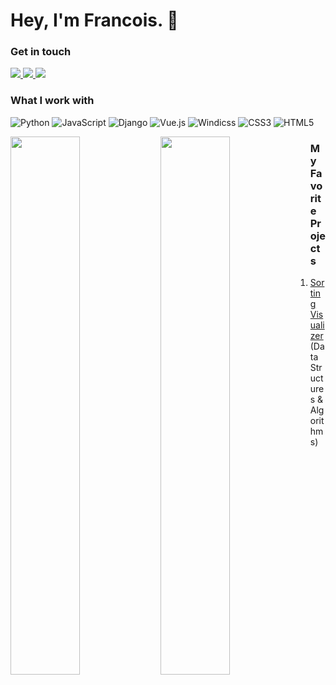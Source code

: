 # Hey, I'm Francois. :wave:

### Get in touch
<a href="mailto:Fpaul1274@gmail.com"> 
  <img src="https://img.shields.io/badge/Gmail-D14836?style=for-the-badge&logo=gmail&logoColor=white" >
</a>
<a href="https://www.linkedin.com/in/francoispaulsen/"> 
  <img src="https://img.shields.io/badge/linkedin-%230077B5.svg?style=for-the-badge&logo=linkedin&logoColor=white" >
</a>
<a href="https://francois-paulsen.netlify.app/" >
  <img src="https://img.shields.io/badge/Portfolio-%23000000.svg?style=for-the-badge&logo=firefox&logoColor=#FF7139" />
</a>


### What I work with
![Python](https://img.shields.io/badge/python-3670A0?style=for-the-badge&logo=python&logoColor=ffdd54)
![JavaScript](https://img.shields.io/badge/javascript-%23323330.svg?style=for-the-badge&logo=javascript&logoColor=%23F7DF1E)
![Django](https://img.shields.io/badge/django-%23092E20.svg?style=for-the-badge&logo=django&logoColor=white)
![Vue.js](https://img.shields.io/badge/vuejs-%2335495e.svg?style=for-the-badge&logo=vuedotjs&logoColor=%234FC08D)
![Windicss](https://img.shields.io/badge/windicss-48B0F1.svg?style=for-the-badge&logo=windi-css&logoColor=white)
![CSS3](https://img.shields.io/badge/css3-%231572B6.svg?style=for-the-badge&logo=css3&logoColor=white)
![HTML5](https://img.shields.io/badge/html5-%23E34F26.svg?style=for-the-badge&logo=html5&logoColor=white)


<img align="left" width="47%" src="https://github-readme-stats.vercel.app/api?username=Francois16&show_icons=true" />
<img align="left" width="47%" src="https://github-readme-stats.vercel.app/api/top-langs/?username=Francois16&layout=compact&hide=html" />

<h3>My Favorite Projects</h3>

1. <a href="https://github.com/Francois16/sorting-visualizer" >Sorting Visualizer</a> <span>(Data Structures & Algorithms)</span>
